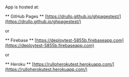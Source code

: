 App is hosted at:

** GitHub Pages **
[https://drullo.github.io/ghpagestest/](https://drullo.github.io/ghpagestest/)

or

** Firebase **
[https://deploytest-5855b.firebaseapp.com](https://deploytest-5855b.firebaseapp.com)

or

** Heroku **
[https://rulloherokutest.herokuapp.com/](https://rulloherokutest.herokuapp.com/)